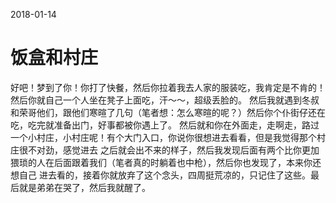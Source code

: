 2018-01-14
# 饭盒和村庄
好吧！梦到了你！你打了快餐，然后你拉着我去人家的服装吃，我肯定是不肯的！然后你就自己一个人坐在凳子上面吃，汗～～，超级丢脸的。
然后我就遇到冬叔和荣哥他们，跟他们寒暄了几句（笔者想：怎么寒暄的呢？）然后你个仆街仔还在吃，吃完就准备出门，好事都被你遇上了。
然后就和你在外面走，走啊走，路过一个小村庄，小村庄呢！有个大门入口，你说你很想进去看看，但是我觉得那个村庄很不对劲，感觉进去
之后就会出不来的样子，然后我发现后面有两个比你更加猥琐的人在后面跟着我们（笔者真的时躺着也中枪），然后你也发现了，本来你还想自己
进去看的，接着你就放弃了这个念头，四周挺荒凉的，只记住了这些。最后就是弟弟在哭了，然后我就醒了。
